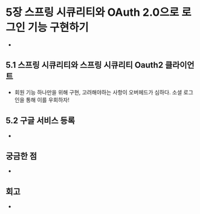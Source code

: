 # 5장 스프링 시큐리티와 OAuth 2.0으로 로그인 기능 구현하기
- 

## 5.1 스프링 시큐리티와 스프링 시큐리티 Oauth2 클라이언트
- 회원 기능 하나만을 위해 구현, 고려해야하는 사항이 오버헤드가 심하다. 소셜 로그인을 통해 이를 우회하자!

## 5.2 구글 서비스 등록
- 

## 궁금한 점
- 

## 회고
- 

